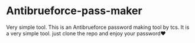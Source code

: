 # Antibrueforce-pass-maker
Very simple tool. 
This is an Antibrueforce password making tool by tcs. It is a very simple tool. just clone the repo and enjoy your password❤️
